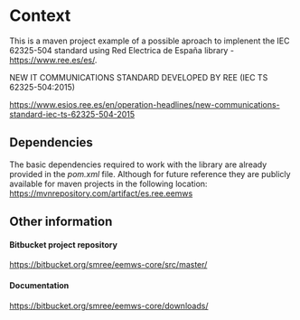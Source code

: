 # Context

This is a maven project example of a possible aproach to implenent the IEC 62325-504 standard using 
Red Electrica de España library - https://www.ree.es/es/.

NEW IT COMMUNICATIONS STANDARD DEVELOPED BY REE (IEC TS 62325-504:2015)

https://www.esios.ree.es/en/operation-headlines/new-communications-standard-iec-ts-62325-504-2015

## Dependencies 
The basic dependencies required to work with the library are already provided in the *pom.xml* file. 
Although for future reference they are publicly available for maven projects in the following location: 
https://mvnrepository.com/artifact/es.ree.eemws

## Other information
#### Bitbucket project repository
https://bitbucket.org/smree/eemws-core/src/master/

#### Documentation 
https://bitbucket.org/smree/eemws-core/downloads/

